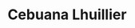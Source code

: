 ---
title: "Cebuana Lhuillier"
url: /lapu-lapu/cebuana-lhuillier-punta-engano-road/
shop: Leiher
---
